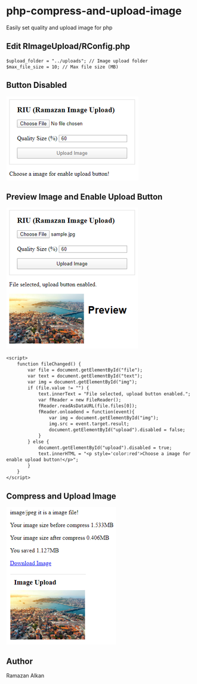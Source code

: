 # php-compress-and-upload-image
Easily set quality and upload image for php
## Edit RImageUpload/RConfig.php
```
$upload_folder = "../uploads"; // Image upload folder
$max_file_size = 10; // Max file size (MB)
```
## Button Disabled
![Button Disabled](https://raw.githubusercontent.com/ramazan-alkan/php-compress-and-upload-image/master/Screenshots/1.png)
## Preview Image and Enable Upload Button
![Preview Image and Enable Upload Button](https://raw.githubusercontent.com/ramazan-alkan/php-compress-and-upload-image/master/Screenshots/2.png)
```
<script>
    function fileChanged() {
        var file = document.getElementById("file");
        var text = document.getElementById("text");
        var img = document.getElementById("img");
        if (file.value != "") {
            text.innerText = "File selected, upload button enabled.";
            var fReader = new FileReader();
            fReader.readAsDataURL(file.files[0]);
            fReader.onloadend = function(event){
                var img = document.getElementById("img");
                img.src = event.target.result;
                document.getElementById("upload").disabled = false;
            }
        } else {
            document.getElementById("upload").disabled = true;
            text.innerHTML = "<p style='color:red'>Choose a image for enable upload button!</p>";
        }
    }
</script>
```
## Compress and Upload Image
![Preview Image and Enable Button](https://raw.githubusercontent.com/ramazan-alkan/php-compress-and-upload-image/master/Screenshots/3.png)
## Author
Ramazan Alkan

